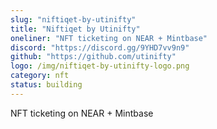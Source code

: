 ```yaml
---
slug: "niftiqet-by-utinifty"
title: "Niftiqet by Utinifty"
oneliner: "NFT ticketing on NEAR + Mintbase"
discord: "https://discord.gg/9YHD7vv9n9"
github: "https://github.com/utinifty"
logo: /img/niftiqet-by-utinifty-logo.png
category: nft
status: building
---
```


NFT ticketing on NEAR + Mintbase
